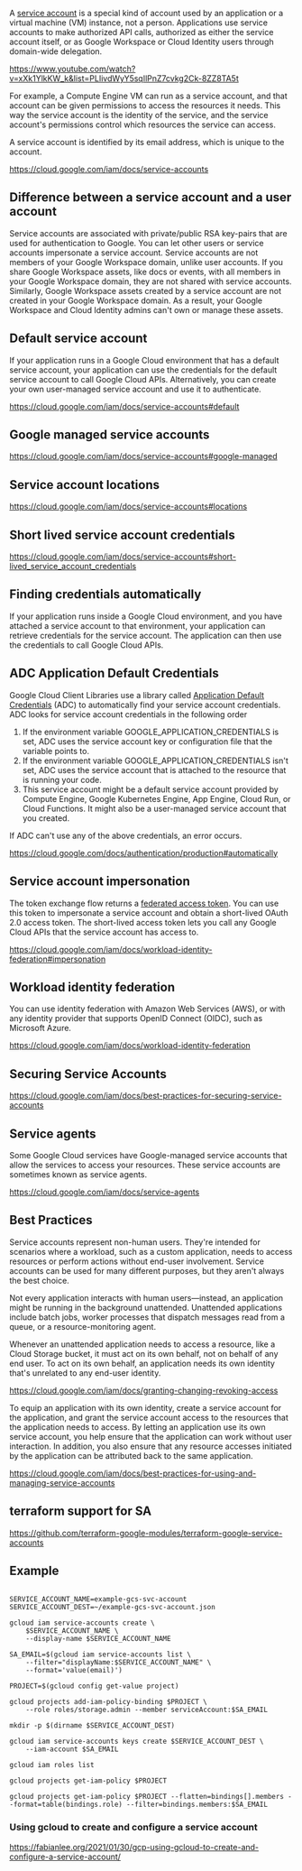 A [service account](  https://cloud.google.com/iam/docs/service-accounts ) is a special kind of account used by an application or a virtual machine (VM) instance, not a person. Applications use service accounts to make authorized API calls, authorized as either the service account itself, or as Google Workspace or Cloud Identity users through domain-wide delegation.

https://www.youtube.com/watch?v=xXk1YlkKW_k&list=PLIivdWyY5sqIlPnZ7cvkg2Ck-8ZZ8TA5t

For example, a Compute Engine VM can run as a service account, and that account can be given permissions to access the resources it needs. This way the service account is the identity of the service, and the service account's permissions control which resources the service can access.

A service account is identified by its email address, which is unique to the account.

https://cloud.google.com/iam/docs/service-accounts

## Difference between a service account and a user account

Service accounts are associated with private/public RSA key-pairs that are used for authentication to Google. You can let other users or service accounts impersonate a service account. Service accounts are not members of your Google Workspace domain, unlike user accounts. If you share Google Workspace assets, like docs or events, with all members in your Google Workspace domain, they are not shared with service accounts. Similarly, Google Workspace assets created by a service account are not created in your Google Workspace domain. As a result, your Google Workspace and Cloud Identity admins can't own or manage these assets.

## Default service account

If your application runs in a Google Cloud environment that has a default service account, your application can use the credentials for the default service account to call Google Cloud APIs. Alternatively, you can create your own user-managed service account and use it to authenticate. 

https://cloud.google.com/iam/docs/service-accounts#default

## Google managed service accounts

https://cloud.google.com/iam/docs/service-accounts#google-managed

## Service account locations

https://cloud.google.com/iam/docs/service-accounts#locations

## Short lived service account credentials

https://cloud.google.com/iam/docs/service-accounts#short-lived_service_account_credentials


## Finding credentials automatically

If your application runs inside a Google Cloud environment, and you have attached a service account to that environment, your application can retrieve credentials for the service account. The application can then use the credentials to call Google Cloud APIs.

## ADC Application Default Credentials

Google Cloud Client Libraries use a library called [Application Default Credentials](https://cloud.google.com/iam/docs/service-accounts#application_default_credentials) (ADC) to automatically find your service account credentials. ADC looks for service account credentials in the following order

1. If the environment variable GOOGLE_APPLICATION_CREDENTIALS is set, ADC uses the service account key or configuration file that the variable points to.
2. If the environment variable GOOGLE_APPLICATION_CREDENTIALS isn't set, ADC uses the service account that is attached to the resource that is running your code.
3. This service account might be a default service account provided by Compute Engine, Google Kubernetes Engine, App Engine, Cloud Run, or Cloud Functions. It might also be a user-managed service account that you created.

If ADC can't use any of the above credentials, an error occurs.



https://cloud.google.com/docs/authentication/production#automatically

## Service account impersonation

The token exchange flow returns a [federated access token](https://cloud.google.com/iam/docs/workload-identity-federation). You can use this token to impersonate a service account and obtain a short-lived OAuth 2.0 access token. The short-lived access token lets you call any Google Cloud APIs that the service account has access to.



https://cloud.google.com/iam/docs/workload-identity-federation#impersonation


## Workload identity federation

You can use identity federation with Amazon Web Services (AWS), or with any identity provider that supports OpenID Connect (OIDC), such as Microsoft Azure.


https://cloud.google.com/iam/docs/workload-identity-federation


## Securing Service Accounts

https://cloud.google.com/iam/docs/best-practices-for-securing-service-accounts



## Service agents

Some Google Cloud services have Google-managed service accounts that allow the services to access your resources. These service accounts are sometimes known as service agents.

https://cloud.google.com/iam/docs/service-agents

## Best Practices

Service accounts represent non-human users. They're intended for scenarios where a workload, such as a custom application, needs to access resources or perform actions without end-user involvement. Service accounts can be used for many different purposes, but they aren't always the best choice.

Not every application interacts with human users—instead, an application might be running in the background unattended. Unattended applications include batch jobs, worker processes that dispatch messages read from a queue, or a resource-monitoring agent.

Whenever an unattended application needs to access a resource, like a Cloud Storage bucket, it must act on its own behalf, not on behalf of any end user. To act on its own behalf, an application needs its own identity that's unrelated to any end-user identity.

https://cloud.google.com/iam/docs/granting-changing-revoking-access

To equip an application with its own identity, create a service account for the application, and grant the service account access to the resources that the application needs to access. By letting an application use its own service account, you help ensure that the application can work without user interaction. In addition, you also ensure that any resource accesses initiated by the application can be attributed back to the same application.



https://cloud.google.com/iam/docs/best-practices-for-using-and-managing-service-accounts

## terraform support for SA

https://github.com/terraform-google-modules/terraform-google-service-accounts




## Example

```

SERVICE_ACCOUNT_NAME=example-gcs-svc-account
SERVICE_ACCOUNT_DEST=~/example-gcs-svc-account.json

gcloud iam service-accounts create \
    $SERVICE_ACCOUNT_NAME \
    --display-name $SERVICE_ACCOUNT_NAME

SA_EMAIL=$(gcloud iam service-accounts list \
    --filter="displayName:$SERVICE_ACCOUNT_NAME" \
    --format='value(email)')

PROJECT=$(gcloud config get-value project)

gcloud projects add-iam-policy-binding $PROJECT \
    --role roles/storage.admin --member serviceAccount:$SA_EMAIL

mkdir -p $(dirname $SERVICE_ACCOUNT_DEST)

gcloud iam service-accounts keys create $SERVICE_ACCOUNT_DEST \
    --iam-account $SA_EMAIL

gcloud iam roles list

gcloud projects get-iam-policy $PROJECT

gcloud projects get-iam-policy $PROJECT --flatten=bindings[].members --format=table(bindings.role) --filter=bindings.members:$SA_EMAIL
```

### Using gcloud to create and configure a service account

https://fabianlee.org/2021/01/30/gcp-using-gcloud-to-create-and-configure-a-service-account/

